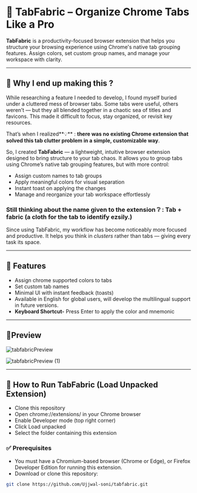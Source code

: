 # 🧵 TabFabric – Organize Chrome Tabs Like a Pro

**TabFabric** is a productivity-focused browser extension that helps you structure your browsing experience using Chrome's native tab grouping features. Assign colors, set custom group names, and manage your workspace with clarity.

---
## 💭 Why I end up making this ?
While researching a feature I needed to develop, I found myself buried under a cluttered mess of browser tabs. Some tabs were useful, others weren’t — but they all blended together in a chaotic sea of titles and favicons. This made it difficult to focus, stay organized, or revisit key resources.

That’s when I realized**💡** : **there was no existing Chrome extension that solved this tab clutter problem in a simple, customizable way**.

So, I created **TabFabric** — a lightweight, intuitive browser extension designed to bring structure to your tab chaos. It allows you to group tabs using Chrome’s native tab grouping features, but with more control:  
- Assign custom names to tab groups  
- Apply meaningful colors for visual separation
- Instant toast on applying the changes
- Manage and reorganize your tab workspace effortlessly

### Still thinking about the name given to the extension ❔ : Tab + fabric (a cloth for the tab to identify ezsily.)

Since using TabFabric, my workflow has become noticeably more focused and productive. It helps you think in *clusters* rather than tabs — giving every task its space.

---
## 🔧 Features

-  Assign chrome supported colors to tabs
-  Set custom tab names
-  Minimal UI with instant feedback (toasts)
-  Available in English for global users, will develop the multilingual support in future versions.
- **Keyboard Shortcut-** Press Enter to apply the color and mnemonic

---
## 📸Preview


![tabfabricPreview](https://github.com/user-attachments/assets/e6f63895-acab-435c-a7db-6d8db3339a2b)

![tabfabricPreview (1)](https://github.com/user-attachments/assets/387d7c98-2bbb-404d-9607-e0a0757e123e)



---

## 🚀 How to Run TabFabric (Load Unpacked Extension)
- Clone this repository
- Open chrome://extensions/ in your Chrome browser
- Enable Developer mode (top right corner)
- Click Load unpacked
- Select the folder containing this extension

### ✅ Prerequisites

- You must have a Chromium-based browser (Chrome or Edge), or Firefox Developer Edition for running this extension.
- Download or clone this repository:
  
```bash
git clone https://github.com/Ujjwal-soni/tabfabric.git
